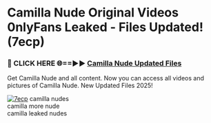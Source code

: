 # Camilla Nude Original Videos 0nlyFans Leaked - Files Updated! (7ecp)

<h3>🔴 CLICK HERE 🌐==►► <a href="https://tinyurl.com/yrmya6cz" rel="nofollow">Camilla Nude Updated Files</a></h3>

Get Camilla Nude and all content. Now you can access all videos and pictures of Camilla Nude. New Updated Files 2025!

[![7ecp](https://i.imgur.com/FMdXYCs.gif)](https://tinyurl.com/yrmya6cz)
camilla nudes<br>
camilla more nude<br>
camilla leaked nudes
